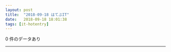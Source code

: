 ```yaml
---
layout: post
title:  "2018-09-18 はてぶIT"
date:   2018-09-18 18:01:38
tags: [it-hotentry]
---
```

0 件のデータあり

<hr>
